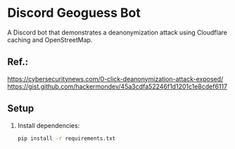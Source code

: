 # Discord Geoguess Bot

A Discord bot that demonstrates a deanonymization attack using Cloudflare caching and OpenStreetMap.

## Ref.:
https://cybersecuritynews.com/0-click-deanonymization-attack-exposed/
https://gist.github.com/hackermondev/45a3cdfa52246f1d1201c1e8cdef6117

## Setup
1. Install dependencies:
   ```bash
   pip install -r requirements.txt
